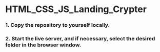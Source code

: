 # HTML_CSS_JS_Landing_Crypter

### 1. Copy the repository to yourself locally.
### 2. Start the live server, and if necessary, select the desired folder in the browser window.
